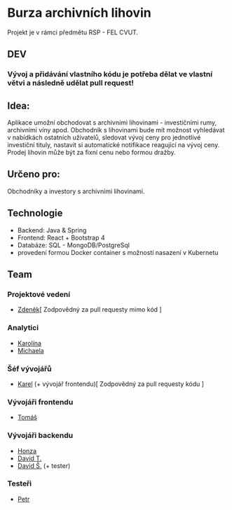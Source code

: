 # Burza archivních lihovin
Projekt je v rámci předmětu RSP - FEL CVUT.

## DEV
<h3>Vývoj a přidávání vlastního kódu je potřeba dělat ve vlastní větvi a následně udělat pull request!</h3>

## Idea:
Aplikace umožní obchodovat s archivními lihovinami - investičními rumy, archivními víny apod. Obchodník s lihovinami bude mít možnost vyhledávat v nabídkách ostatních uživatelů, sledovat vývoj ceny pro jednotlivé investiční tituly, nastavit si automatické notifikace reagující na vývoj ceny. Prodej lihovin může být za fixní cenu nebo formou dražby.

## Určeno pro: 
Obchodníky a investory s archivními lihovinami.

## Technologie
- Backend: Java & Spring
- Frontend: React + Bootstrap 4
- Databáze: SQL - MongoDB/PostgreSql
- provedení formou Docker container s možností nasazení v Kubernetu

## Team
### Projektové vedení
- [Zdeněk](bousazde@fel.cvut.cz)[ Zodpovědný za pull requesty mimo kód ]
### Analytici
- [Karolína](pencakar@fel.cvut.cz)
- [Michaela](zelenm10@fel.cvut.cz)
### Šéf vývojářů
- [Karel](zavadka1@fel.cvut.cz) (+ vývojář frontendu)[ Zodpovědný za pull requesty kódu ]
### Vývojáři frontendu
- [Tomáš](navrato2@fel.cvut.cz)
### Vývojáři backendu
- [Honza](seligja2@fel.cvut.cz)
- [David T.](tetoudav@fel.cvut.cz)
- [David Š.](storedav@fel.cvut.cz) (+ tester)
### Testeři
- [Petr](maresp10@fel.cvut.cz)

